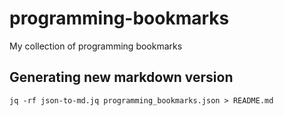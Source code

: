 # programming-bookmarks
My collection of programming bookmarks

## Generating new markdown version
```
jq -rf json-to-md.jq programming_bookmarks.json > README.md
```
